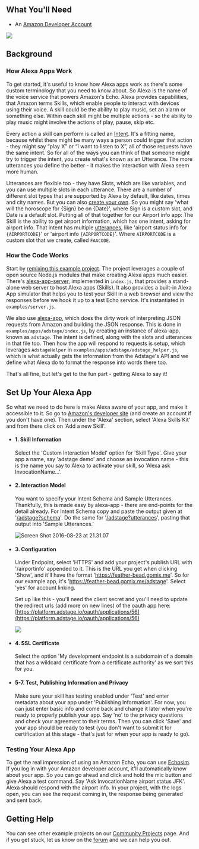 ## What You'll Need

*   An [Amazon Developer Account](https://developer.amazon.com)

![](https://cdn.hyperdev.com/681cc882-059d-4b05-a1f6-6cbc099cc79c%2FalexaBriefingSkill.png)

## Background

### How Alexa Apps Work

To get started, it's useful to know how Alexa apps work as there's some custom terminology that you need to know about. So Alexa is the name of the voice service that powers Amazon's Echo. Alexa provides capabilities, that Amazon terms Skills, which enable people to interact with devices using their voice. A skill could be the ability to play music, set an alarm or something else. Within each skill might be multiple actions - so the ability to play music might involve the actions of play, pause, skip etc.

Every action a skill can perform is called an [Intent](https://developer.amazon.com/public/solutions/alexa/alexa-skills-kit/docs/alexa-skills-kit-interaction-model-reference#intent-schema-syntax-json). It's a fitting name, because whilst there might be many ways a person could trigger that action - they might say “play X” or “I want to listen to X”, all of those requests have the same intent. So for all of the ways you can think of that someone might try to trigger the intent, you create what's known as an Utterance. The more utterances you define the better - it makes the interaction with Alexa seem more human. 

Utterances are flexible too - they have Slots, which are like variables, and you can use multiple slots in each utterance. There are a number of different slot types that are supported by Alexa by default, like dates, times and city names. But you can also [create your own](https://developer.amazon.com/public/solutions/alexa/alexa-skills-kit/docs/alexa-skills-kit-interaction-model-reference#slot-types). So you might say 'what will the horoscope for {Sign} be on {Date}', where Sign is a custom slot, and Date is a default slot. Putting all of that together for our Airport info app: The Skill is the ability to get airport information, which has one intent, asking for airport info. That intent has multiple [utterances](https://alexa-skill.gomix.me/airportinfo?utterances), like 'airport status info for `{AIRPORTCODE}`' or 'airport info `{AIRPORTCODE}`'. Where `AIRPORTCODE` is a custom slot that we create, called `FAACODE`.

### How the Code Works

Start by [remixing this example project](https://gomix.com/#!/remix/Alexa/681cc882-059d-4b05-a1f6-6cbc099cc79c). The project leverages a couple of open source Node.js modules that make creating Alexa apps much easier. There's [alexa-app-server](https://github.com/matt-kruse/alexa-app-server/), implemented in `index.js`, that provides a stand-alone web server to host Alexa apps (Skills). It also provides a built-in Alexa App simulator that helps you to test your Skill in a web browser and view the responses before we hook it up to a test Echo service. It's instantiated in `examples/server.js`.

We also use [alexa-app](https://github.com/matt-kruse/alexa-app), which does the dirty work of interpreting JSON requests from Amazon and building the JSON response. This is done in `examples/apps/adstage/index.js`, by creating an instance of alexa-app, known as `adstage`. The intent is defined, along with the slots and utterances in that file too. Then how the app will respond to requests is setup, which leverages `AdstageHelper` in `examples/apps/adstage/adstage_helper.js`, which is what actually gets the information from the Adstage's API and we define what Alexa do to format the response into words there too.


That's all fine, but let's get to the fun part - getting Alexa to say it!

## Set Up Your Alexa App

So what we need to do here is make Alexa aware of your app, and make it accessible to it. So go to [Amazon's developer site](https://developer.amazon.com/edw/home.html#/skills/list) (and create an account if you don't have one). Then under the 'Alexa' section, select 'Alexa Skills Kit' and from there click on 'Add a new Skill'.

*   #### 1\. Skill Information

    Select the 'Custom Interaction Model' option for 'Skill Type'. Give your app a name, say 'adstage demo' and choose an invocation name - this is the name you say to Alexa to activate your skill, so 'Alexa ask InvocationName…'.
    
*   #### 2\. Interaction Model

    You want to specify your Intent Schema and Sample Utterances. Thankfully, this is made easy by alexa-app - there are end-points for the detail already. For Intent Schema copy and paste the output given at '[/adstage?schema](https://feather-bead.gomix.me/adstage?schema)'. Do the same for '[/adstage?utterances](https://feather-bead.gomix.me/adstage?utterances)', pasting that output into 'Sample Utterances.' 
    
    ![Screen Shot 2016-08-23 at 21.31.07](https://hyperdev.wpengine.com/wp-content/uploads/2016/08/Screen-Shot-2016-08-23-at-21.31.07-1024x339.png)


*   #### 3\. Configuration

    Under Endpoint, select 'HTTPS' and add your project's publish URL with '/airportinfo' appended to it. This is the URL you get when clicking 'Show', and it'll have the format 'https://feather-bead.gomix.me'. So for our example app, it's 'https://feather-bead.gomix.me/adstage'. Select 'yes' for account linking.
    
    Set up like this - you'll need the client secret and you'll need to update the redirect urls (add more on new lines) of the oauth app here: [https://platform.adstage.io/oauth/applications/56](https://platform.adstage.io/oauth/applications/56)
    
    ![](https://cdn.gomix.com/7899b32b-bba0-4671-a553-82f25f4136a2%2FScreen%20Shot%202016-12-11%20at%204.28.30%20PM.png)
    
    
*   #### 4\. SSL Certificate

    Select the option 'My development endpoint is a subdomain of a domain that has a wildcard certificate from a certificate authority' as we sort this for you.
    
*   #### 5-7\. Test, Publishing Information and Privacy

    Make sure your skill has testing enabled under 'Test' and enter metadata about your app under 'Publishing Information'. For now, you can just enter basic info and come back and change it later when you're ready to properly publish your app. Say 'no' to the privacy questions and check your agreement to their terms. Then you can click 'Save' and your app should be ready to test (you don't want to submit it for certification at this stage - that's just for when your app is ready to go).

### Testing Your Alexa App

To get the real impression of using an Amazon Echo, you can use [Echosim](https://echosim.io/). If you log in with your Amazon developer account, it'll automatically know about your app. So you can go ahead and click and hold the mic button and give Alexa a test command. Say 'Ask InvocationName airport status JFK'. Alexa should respond with the airport info. In your project, with the logs open, you can see the request coming in, the response being generated and sent back.

## Getting Help

You can see other example projects on our [Community Projects](https://gomix.com/community/) page. And if you get stuck, let us know on the [forum](http://support.gomix.com/) and we can help you out.